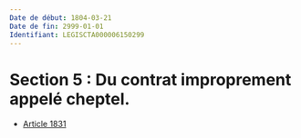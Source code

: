 ```yaml
---
Date de début: 1804-03-21
Date de fin: 2999-01-01
Identifiant: LEGISCTA000006150299
---
```


<h1>Section 5 : Du contrat improprement appelé cheptel.</h1>

- [Article 1831](article_1831.md)
